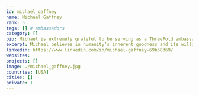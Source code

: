 ```yaml
---
id: michael_gaffney
name: Michael Gaffney
rank: 5
tags: [] # ambassadors
category: []
bio: Michael is extremely grateful to be serving as a ThreeFold ambassador and fully supports ThreeFold’s mission of a sustainable internet in the hands of the people. Michael believes in humanity’s inherent goodness and its willingness to help and lift others up –ThreeFold holds this view as well and challenges us to believe it can and will be accomplished. Michael is currently an information specialist with an energy policy think tank in Saudi Arabia and in his spare time is a fitness/calisthenics junkie and an avid traveler. Ambassador fell in love with Threefold What's not to love about a foundation that has the technological skill and know how to build a new Internet and the compassion and heart to give it to the people. I love ThreeFold's vision and mission and I'm thrilled to be able to be a part of it.
excerpt: Michael believes in humanity’s inherent goodness and its willingness to help and lift others up.
linkedin: https://www.linkedin.com/in/michael-gaffney-69b58369/
websites: 
projects: []
image: ./michael_gaffney.jpg
countries: [USA]
cities: []
private: 1
---
```

